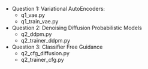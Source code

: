 - Question 1: Variational AutoEncoders:
  - q1_vae.py
  - q1_train_vae.py
- Question 2: Denoising Diffusion Probabilistic Models
  - q2_ddpm.py
  - q2_trainer_ddpm.py
- Question 3: Classifier Free Guidance 
  - q2_cfg_diffusion.py
  - q2_trainer_cfg.py

